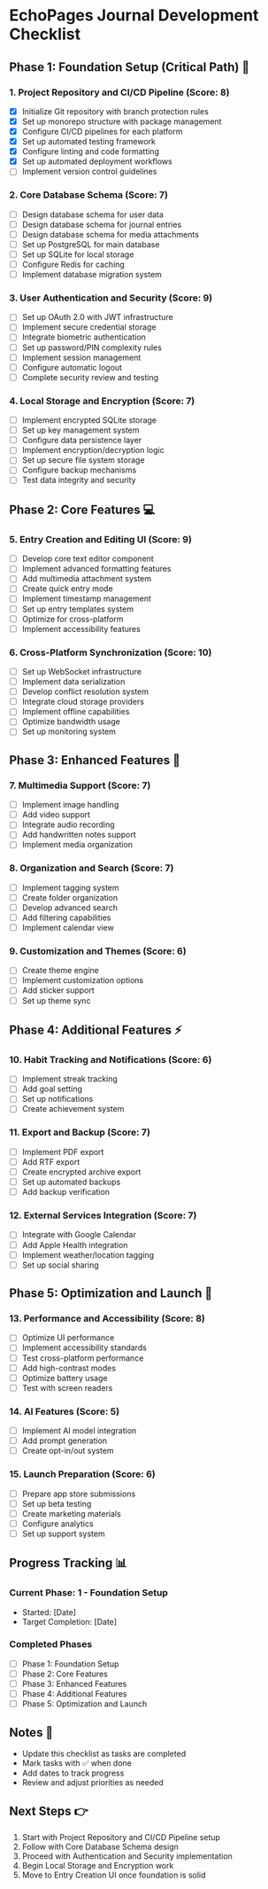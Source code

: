# EchoPages Journal Development Checklist

## Phase 1: Foundation Setup (Critical Path) 🚀

### 1. Project Repository and CI/CD Pipeline (Score: 8)

- [x] Initialize Git repository with branch protection rules
- [x] Set up monorepo structure with package management
- [x] Configure CI/CD pipelines for each platform
- [x] Set up automated testing framework
- [x] Configure linting and code formatting
- [x] Set up automated deployment workflows
- [ ] Implement version control guidelines

### 2. Core Database Schema (Score: 7)

- [ ] Design database schema for user data
- [ ] Design database schema for journal entries
- [ ] Design database schema for media attachments
- [ ] Set up PostgreSQL for main database
- [ ] Set up SQLite for local storage
- [ ] Configure Redis for caching
- [ ] Implement database migration system

### 3. User Authentication and Security (Score: 9)

- [ ] Set up OAuth 2.0 with JWT infrastructure
- [ ] Implement secure credential storage
- [ ] Integrate biometric authentication
- [ ] Set up password/PIN complexity rules
- [ ] Implement session management
- [ ] Configure automatic logout
- [ ] Complete security review and testing

### 4. Local Storage and Encryption (Score: 7)

- [ ] Implement encrypted SQLite storage
- [ ] Set up key management system
- [ ] Configure data persistence layer
- [ ] Implement encryption/decryption logic
- [ ] Set up secure file system storage
- [ ] Configure backup mechanisms
- [ ] Test data integrity and security

## Phase 2: Core Features 💻

### 5. Entry Creation and Editing UI (Score: 9)

- [ ] Develop core text editor component
- [ ] Implement advanced formatting features
- [ ] Add multimedia attachment system
- [ ] Create quick entry mode
- [ ] Implement timestamp management
- [ ] Set up entry templates system
- [ ] Optimize for cross-platform
- [ ] Implement accessibility features

### 6. Cross-Platform Synchronization (Score: 10)

- [ ] Set up WebSocket infrastructure
- [ ] Implement data serialization
- [ ] Develop conflict resolution system
- [ ] Integrate cloud storage providers
- [ ] Implement offline capabilities
- [ ] Optimize bandwidth usage
- [ ] Set up monitoring system

## Phase 3: Enhanced Features 🎨

### 7. Multimedia Support (Score: 7)

- [ ] Implement image handling
- [ ] Add video support
- [ ] Integrate audio recording
- [ ] Add handwritten notes support
- [ ] Implement media organization

### 8. Organization and Search (Score: 7)

- [ ] Implement tagging system
- [ ] Create folder organization
- [ ] Develop advanced search
- [ ] Add filtering capabilities
- [ ] Implement calendar view

### 9. Customization and Themes (Score: 6)

- [ ] Create theme engine
- [ ] Implement customization options
- [ ] Add sticker support
- [ ] Set up theme sync

## Phase 4: Additional Features ⚡

### 10. Habit Tracking and Notifications (Score: 6)

- [ ] Implement streak tracking
- [ ] Add goal setting
- [ ] Set up notifications
- [ ] Create achievement system

### 11. Export and Backup (Score: 7)

- [ ] Implement PDF export
- [ ] Add RTF export
- [ ] Create encrypted archive export
- [ ] Set up automated backups
- [ ] Add backup verification

### 12. External Services Integration (Score: 7)

- [ ] Integrate with Google Calendar
- [ ] Add Apple Health integration
- [ ] Implement weather/location tagging
- [ ] Set up social sharing

## Phase 5: Optimization and Launch 🚀

### 13. Performance and Accessibility (Score: 8)

- [ ] Optimize UI performance
- [ ] Implement accessibility standards
- [ ] Test cross-platform performance
- [ ] Add high-contrast modes
- [ ] Optimize battery usage
- [ ] Test with screen readers

### 14. AI Features (Score: 5)

- [ ] Implement AI model integration
- [ ] Add prompt generation
- [ ] Create opt-in/out system

### 15. Launch Preparation (Score: 6)

- [ ] Prepare app store submissions
- [ ] Set up beta testing
- [ ] Create marketing materials
- [ ] Configure analytics
- [ ] Set up support system

## Progress Tracking 📊

### Current Phase: 1 - Foundation Setup

- Started: [Date]
- Target Completion: [Date]

### Completed Phases

- [ ] Phase 1: Foundation Setup
- [ ] Phase 2: Core Features
- [ ] Phase 3: Enhanced Features
- [ ] Phase 4: Additional Features
- [ ] Phase 5: Optimization and Launch

## Notes 📝

- Update this checklist as tasks are completed
- Mark tasks with ✅ when done
- Add dates to track progress
- Review and adjust priorities as needed

## Next Steps 👉

1. Start with Project Repository and CI/CD Pipeline setup
2. Follow with Core Database Schema design
3. Proceed with Authentication and Security implementation
4. Begin Local Storage and Encryption work
5. Move to Entry Creation UI once foundation is solid
